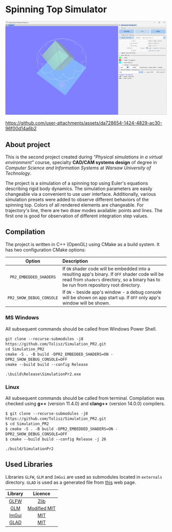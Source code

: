 ﻿# Spinning Top Simulator

![Spinning Top](/docs/SpinningTop.png)

https://github.com/user-attachments/assets/da728654-1424-4829-ac30-96f00d14a6b2

## About project 

This is the second project created during *"Physical simulations in a virtual environment"* course, specialty **CAD/CAM systems design** of degree in *Computer Science and Information Systems* at *Warsaw University of Technology*. 

The project is a simulation of a spinning top using Euler's equations describing rigid body dynamics. The simulation parameters are easily changeable via a convenient to use user interface. Additionally, various simulation presets were added to observe different behaviors of the spinning top. Colors of all rendered elements are changeable. For trajectory's line, there are two draw modes available: points and lines. The first one is good for observation of different integration step values.

## Compilation

The project is written in C++ (OpenGL) using CMake as a build system. It has two configuration CMake options: 

| Option | Description | 
| :---:         |     :---      |
| `PR2_EMBEDDED_SHADERS`   | If `ON` shader code will be embedded into a resulting app's binary. If `OFF` shader code will be read from `shaders` directory, so a binary has to be run from repository root directory.      |
| `PR2_SHOW_DEBUG_CONSOLE` | If `ON` - beside app's window - a debug console will be shown on app start up. If `OFF` only app's window will be shown.        |

### MS Windows

All subsequent commands should be called from Windows Power Shell.

```
git clone --recurse-submodules -j8 https://github.com/Tolisz/Simulation_PR2.git
cd Simulation_PR2
cmake -S . -B build -DPR2_EMBEDDED_SHADERS=ON -DPR2_SHOW_DEBUG_CONSOLE=OFF
cmake --build build --config Release
```

```
.\build\Release\SimulationPr2.exe
```

### Linux

All subsequent commands should be called from terminal. Compilation was checked using **g++** (version 11.4.0) and **clang++** (version 14.0.0) compilers.

```
$ git clone --recurse-submodules -j8 https://github.com/Tolisz/Simulation_PR2.git
$ cd Simulation_PR2
$ cmake -S . -B build -DPR2_EMBEDDED_SHADERS=ON -DPR2_SHOW_DEBUG_CONSOLE=OFF
$ cmake --build build --config Release -j 26
```

```
./build/SimulationPr2
```

## Used Libraries

Libraries `GLFW`, `GLM` and `ImGui` are used as submodules located in `externals` directory. `GLAD` is used as a generated file from [this](https://glad.dav1d.de/) web page. 

| Library | Licence |
| :---:   | :---:   |
| [GLFW](https://github.com/glfw/glfw) | [Zlib](https://github.com/glfw/glfw?tab=Zlib-1-ov-file#readme) |
| [GLM](https://github.com/g-truc/glm) | [Modified MIT](https://github.com/g-truc/glm?tab=License-1-ov-file#readme)|
| [ImGui](https://github.com/ocornut/imgui) | [MIT](https://github.com/ocornut/imgui?tab=MIT-1-ov-file#readme)| 
| [GLAD](https://github.com/Dav1dde/glad) | [MIT](https://github.com/Dav1dde/glad?tab=License-1-ov-file#readme) | 

